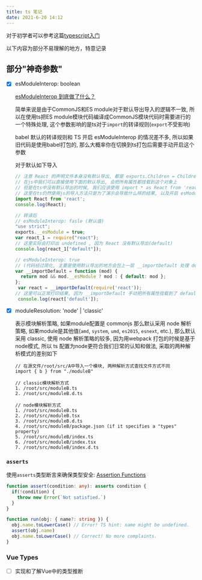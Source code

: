 ```yaml
---
title: ts 笔记
date: 2021-6-20 14:12
---
```


对于初学者可以参考这篇[typescript入门](/typescript-guide)

以下内容为部分不易理解的地方，特意记录

## 部分"神奇参数"

- [x] esModuleInterop: boolean

  [esModuleInterop 到底做了什么？](https://zhuanlan.zhihu.com/p/148081795)

  简单来说是由于CommonJS和ES module对于默认导出导入的逻辑不一致, 所以在使用ts把ES module模块代码编译成CommonJS模块代码时需要进行的一个特殊处理, 这个参数影响的是ts对于`import`的转译规则(`export`不受影响)

  babel 默认的转译规则和 TS 开启 esModuleInterop 的情况差不多, 所以如果旧代码是使用babel打包的, 那么大概率你在切换到ts打包后需要手动开启这个参数

  对于默认如下导入

  ```ts
  // 注意 React 的声明文件本身没有默认导出, 都是 exports.Children = Children 这样的导出方式
  // 在js中我们可以直接使用下面的默认导出, 会把所有属性都挂载到这个对象上
  // 但是在ts中没有默认导出的时候, 我们应该使用 import * as React from 'react' 的方法来达到js中同样的效果
  // 这里在ts仍然使用js的导入方法只是为了演示会导致什么样的结果, 以及开启 esModuleInterop 参数后就可以"修复"这种行为
  import React from 'react';
  console.log(React);

  // 转译后
  // esModuleInterop: fasle (默认值)
  "use strict";
  exports.__esModule = true;
  var react_1 = require("react");
  // 这里实际会打印出 undefined , 因为 React 没有默认导出(default)
  console.log(react_1["default"]);

  // esModuleInterop: true
  // (代码经过简化, 主要是使用默认导出的地方会包上一层 __importDefault 处理 default 属性的调用)
  var __importDefault = function (mod) {
    return mod && mod.__esModule ? mod : { default: mod };
  };
   var react = __importDefault(require('react'));
  // 这里可以正常打印结果, 因为 __importDefault 手动把所有属性挂载到了 default 上达到了babel一样的效果
   console.log(react['default']);
  ```

- [x] moduleResolution: 'node' | 'classic'

  表示模块解析策略, 如果module配置是 commonjs 那么默认采用 node 解析策略, 如果module是其他值(`amd`, `system`, `umd`, `es2015`, `esnext`, etc.), 那么默认采用 classic, 使用 node 解析策略的较多, 因为用webpack 打包的时候是基于node模式, 所以 ts 配置为node更符合我们日常的认知和做法, 采取的两种解析模式的差别如下

  ```
  // 在源文件/root/src/A中导入一个模块, 两种解析方式查找文件方式不同
  import { b } from "./moduleB"

  // classic模块解析方式
  1. /root/src/moduleB.ts
  2. /root/src/moduleB.d.ts

  // node模块解析方式
  1. /root/src/moduleB.ts
  2. /root/src/moduleB.tsx
  3. /root/src/moduleB.d.ts
  4. /root/src/moduleB/package.json (if it specifies a "types" property)
  5. /root/src/moduleB/index.ts
  6. /root/src/moduleB/index.tsx
  7. /root/src/moduleB/index.d.ts
  ```

### `asserts`

使用`asserts`类型断言来确保类型安全: [Assertion Functions](https://www.typescriptlang.org/docs/handbook/release-notes/typescript-3-7.html#assertion-functions)

```ts
function assert(condition: any): asserts condition {
  if(!condition) {
    throw new Error(`Not satisfied.`)
  }
}

function run(obj: { name?: string }) {
  obj.name.toLowerCase() // Error! TS hint: name might be undefined.
  assert(obj.name)
  obj.name.toLowerCase() // Correct! No more complaints.
}
```

### Vue Types

- [ ] 实现和了解Vue中的类型推断
